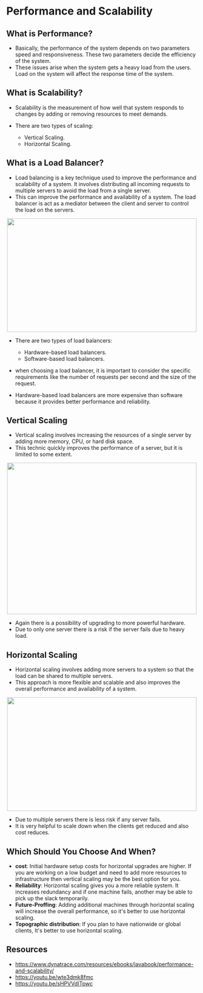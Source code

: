 # **Performance and Scalability**

## **What is Performance?**
  
  - Basically, the performance of the system depends on two parameters speed and responsiveness. These two parameters decide the efficiency of the system. 
  - These issues arise when the system gets a heavy load from the users. Load on the system will affect the response time of the system.

## **What is Scalability?**
 
 - Scalability is the measurement of how well that system responds to changes by adding or removing resources to meet demands. 
 - There are two types of scaling:
 
    - Vertical Scaling.
    - Horizontal Scaling.

## **What is a Load Balancer?**

- Load balancing is a key technique used to improve the performance and scalability of a system. It involves distributing all incoming requests to multiple servers to avoid the load from a single server.
- This can improve the performance and availability of a system. The load balancer is act as a mediator between the client and server to control the load on the servers.

<center><img src="loadbalancer.png" width="500" height="300"></center>
                
- There are two types of load balancers:
     
     - Hardware-based load balancers.
     - Software-based load balancers.
- when choosing a load balancer, it is important to consider the specific requirements like the number of requests per second and the size of the request.
- Hardware-based load balancers are more expensive than software because it provides better performance and reliability.

## **Vertical Scaling**

- Vertical scaling involves increasing the resources of a single server by adding more memory, CPU, or hard disk space. 
- This technic quickly improves the performance of a  server, but it is limited to some extent.

<center><img src="vertical.png" width="500" height="400"></center>

- Again there is a possibility of upgrading to more powerful hardware. 
- Due to only one server there is a risk if the server fails due to heavy load. 

## **Horizontal Scaling**

- Horizontal scaling involves adding more servers to a system so that the load can be shared to multiple servers. 
- This approach is more flexible and scalable and also improves the overall performance and availability of a system.

<center><img src="horizontal.png" width="500" height="300"></center>

- Due to multiple servers there is less risk if any server fails.
- It is very helpful to scale down when the clients get reduced and also cost reduces.

## **Which Should You Choose And When?**

- **cost**: Initial hardware setup costs for horizontal upgrades are higher. If you are working on a low budget and need to add more resources to infrastructure then vertical scaling may be the best option for you.
- **Reliability**: Horizontal scaling gives you a more reliable system. It increases redundancy and if one machine fails, another may be able to pick up the slack temporarily.
- **Future-Proffing**: Adding additional machines through horizontal scaling will increase the overall performance, so it's better to use horizontal scaling.
- **Topographic distribution**: If you plan to have nationwide or global clients, It's better to use horizontal scaling.

## **Resources**

- https://www.dynatrace.com/resources/ebooks/javabook/performance-and-scalability/
- https://youtu.be/wte3dmk8fmc
- https://youtu.be/sHPVVdITpwc
